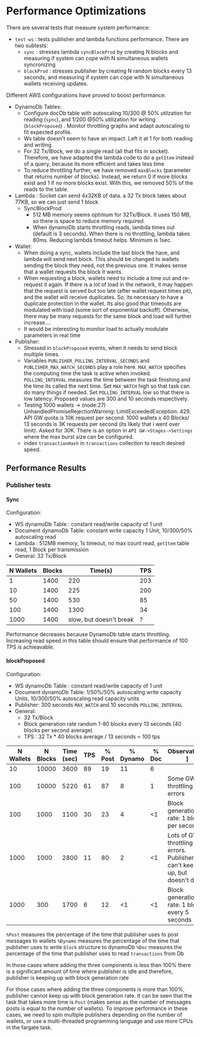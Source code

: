 # Performance Optimizations
There are several tests that measure system performance:
- `test-ws` : tests publisher and lambda functions performance. There are two subtests:
   - `sync` : stresses lambda `syncBlockProd` by creating N blocks and measuring if system can cope with N simultaneous wallets syncronizing
   - `blockProd` : stresses publisher by creating N random blocks every 13 seconds, and measuring if system can cope with N simultaneous  wallets receiving updates.

Different AWS configurations have proved to boost performance:
- DynamoDb Tables: 
   - Configure docDb table with autoscaling 10/300 @ 50% utilzation for reading (`sync`), 
   and 1/200 @50% utilization for writing (`blockProposed`) . Monitor throttling graphs and adapt autoscaling to fit expected profile. 
   - Ws table doesn't seem to have an impact. Left it at 1 for both reading and writing
   - For 32 Tx/Block, we do a single read (all that fits in socket). Therefore, we have adapted the lambda code to do a `getItem` instead  of a query, because its more efficient and takes less time
   - To reduce throttling further, we have removed `maxBlocks` (parameter that returns number of blocks). Instead, we return 0 if more blocks  exist and 1 if no more blocks exist. With this, we removed 50% of the reads to the table.
- Lambda : Socket can send 4x32KB of data. a 32 Tx block takes about 77KB, so we can just send 1 block
   - SyncBlockProd
      - 512 MB memory seems optimum for 32Tx/Block. It uses 150 MB, so there is space to reduce memory required. 
      - When dynamoDb starts throttling reads, lambda times out (default is 3 seconds). When there is no throttling, lambda takes 80ms. Reducing lambda timeout helps. Minimum is 1sec.
- Wallet:
   - When doing a sync, wallets include the last block the have, and lambda will send next block. This should be changed to wallets sending the block they need, not the previous one. It makes sense that a wallet requests the block it wants.
   - When requesting a block, wallets need to include a time out and re-request it again. If there is a lot of load in the network, it may happen  that the request is served but too late (after wallet request times pit), and the wallet will receive duplicates. So, its necessary to have a duplicate protection in the wallet. Its also good that timeouts are modulated with load (some sort of exponential backoff). Otherwise, there may be many requests for the same block and load will further increase....
   - It would be interesting to monitor load to actually modulate parameters in real time
- Publisher:
   - Stressed in `blockProposed` events, when it needs to send block multiple times. 
   - Variables `PUBLISHER_POLLING_INTERVAL_SECONDS` and `PUBLISHER_MAX_WATCH_SECONDS` play a role here. `MAX_WATCH` specifies the computing   time the task is active when invoked. `POLLING_INTERVAL` measures the time between the task finishing and the time its called the next time. Set `MAX_WATCH` high so that task can do many things if needed. Set `POLLING_INTERVAL` low so that there is low latency. Proposed values are 300 and 10 seconds respectively.
   - Testing 1000 wallets -> (node:27) UnhandledPromiseRejectionWarning: LimitExceededException: 429. API GW quota is 10K request per second. 1000 wallets x 40 Blocks/ 13 seconds is 3K requests per second (its likely that i went over limit). Asked for 30K. There is an option in `API GW->Stages->Settings` where the max burst size can be configured.
   - index `transactionHash` in `transactions` collection to reach desired speed.
  

## Performance Results
### Publisher tests
#### Sync
Configuration:
- WS dynamoDb Table : constant read/write capacity of 1 unit
- Document dynamoDb Table: constant write capacity 1 Unit, 10/300/50% autoscaling read
- Lambda : 512MB memory, 1s timeout, no max count read, `getItem` table read, 1 Block per transmission
- General: 32 Tx/Block

|N Wallets|Blocks| Time(s)| TPS|
|---------|------|--------|-------|
| 1       | 1400 | 220    | 203 |
| 10      | 1400 | 225    |200 |
| 50      | 1400 | 530    | 85 |
| 100     | 1400 | 1300   | 34 |
| 1000    | 1400 | slow, but doesn't break | ? |

Performance decreases because DynamoDb table starts throttling. Increasing read speed in this table should ensure that performance of 100 TPS is achieavable.

#### blockProposed
Configuration:
- WS dynamoDb Table : constant read/write capacity of 1 unit
- Document dynamoDb Table:  1/50%/50% autoscaling write capacity Units, 10/300/50% autoscaling read capacity units
- Publisher: 300 seconds `MAX_WATCH` and 10 seconds `POLLING_INTERVAL`
- General: 
   - 32 Tx/Block
   - Block generation rate random 1-80 blocks every 13 seconds (40 blocks per second average)
   - TPS : 32 Tx * 40 blocks average / 13 seconds = 100 tps


|N Wallets| N Blocks | Time (sec) | TPS    | % Post | % Dynamo | % Doc | Observations ]
|-------------| ------------|----------------|----------|------------|-----------|---------------|-------------------|
| 10     | 10000  | 3600  | 89 | 19 | 11 | 6  |                       |
| 100    | 10000  | 5220  | 61 | 87 | 8  | 1  | Some GW throttling errors |
| 100    | 1000   | 1100  | 30 | 23 | 4  | <1 | Block generation rate: 1 block per second |
|1000    | 1000   | 2800  | 11 | 80 | 2  | <1 | Lots of GW throttling errors. Publisher can't keep up, but doesn't die|
| 1000   |  300   | 1700  |  6 | 12 | <1 | <1 | Block generation rate: 1 block every 5 seconds |

`%Post` measures the percentage of the time that publisher  uses to post messages to wallets
`%Dynamo` measures the percentage of the time that publisher uses to write `block` structure to dynamoDb
`%Doc` measures the percentage of the time that publisher uses to read `transactions` from Db

In those cases where adding the three components is less than 100% there is a significant amount of time where publisher is idle and therefore, publisher is keeping up with block generation rate

For those cases where adding the three components is more than 100%, publisher cannot keep up with block generation rate. It can be seen that the task that takes more time is `Post` (makes sense as the number of messages posts is equal to the number of wallets). To improve performance in these cases, we need to spin multiple publishers depending on the number of wallets, or use a multi-threaded programming language and use more CPUs in the fargate task.